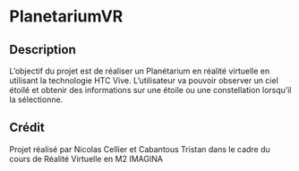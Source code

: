 # PlanetariumVR

## Description
L’objectif du projet est de réaliser un Planétarium en réalité virtuelle en utilisant la technologie HTC Vive. 
L’utilisateur va pouvoir observer un ciel étoilé et obtenir des informations sur une étoile ou une constellation lorsqu’il la sélectionne.

## Crédit
Projet réalisé par Nicolas Cellier et Cabantous Tristan dans le cadre du cours de Réalité Virtuelle en M2 IMAGINA
